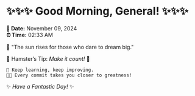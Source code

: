 # ✨✨✨ Good Morning, General! ✨✨✨

**📅 Date:** November 09, 2024  
**⏰ Time:** 02:33 AM  

🌅 "The sun rises for those who dare to dream big."  

🐹 Hamster’s Tip: _Make it count!_ 💪  

```
🚀 Keep learning, keep improving.  
🧑‍💻 Every commit takes you closer to greatness!  
```

✨ *Have a Fantastic Day!* ✨  
